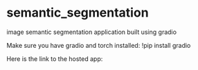 # semantic_segmentation
image semantic segmentation application built using gradio

Make sure you have gradio and torch installed: 
!pip install gradio

Here is the link to the hosted app:

